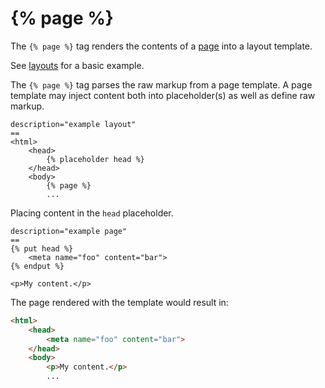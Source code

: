 # {% page %}

The `{% page %}` tag renders the contents of a [page](../cms/pages) into a layout template.

See [layouts](../cms/layouts) for a basic example.

The `{% page %}` tag parses the raw markup from a page template. A page template may inject content both into placeholder(s) as well as define raw markup.

```
description="example layout"
==
<html>
    <head>
        {% placeholder head %}
    </head>
    <body>
        {% page %}
        ...
```

Placing content in the `head` placeholder.

```
description="example page"
==
{% put head %}
    <meta name="foo" content="bar">
{% endput %}

<p>My content.</p>
```

The page rendered with the template would result in:

```html
<html>
    <head>
        <meta name="foo" content="bar">
    </head>
    <body>
        <p>My content.</p>
        ...
```
